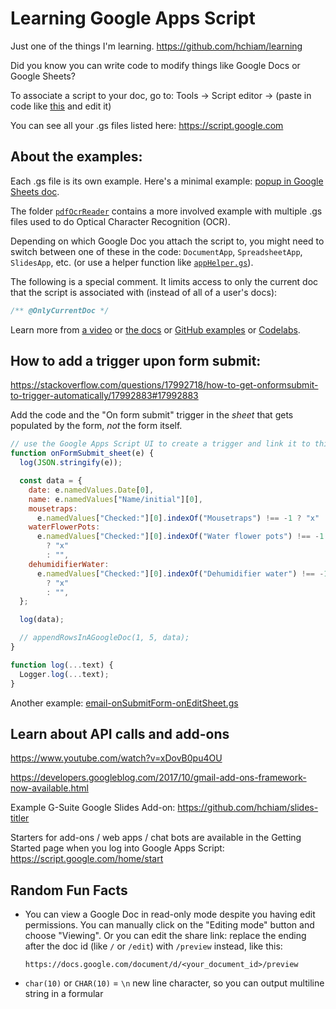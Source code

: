 # Learning Google Apps Script

Just one of the things I'm learning. https://github.com/hchiam/learning

Did you know you can write code to modify things like Google Docs or Google Sheets?

To associate a script to your doc, go to: Tools -> Script editor -> (paste in code like [this](https://github.com/hchiam/learning-google-apps-script/blob/master/can-be-used-in-any/popup-minimal-code.gs) and edit it)

You can see all your .gs files listed here: https://script.google.com

## About the examples:

Each .gs file is its own example. Here's a minimal example: [popup in Google Sheets doc](https://github.com/hchiam/learning-google-apps-script/blob/master/can-be-used-in-any/popup-minimal-code.gs).

The folder [`pdfOcrReader`](https://github.com/hchiam/learning-google-apps-script/tree/master/example-projects/pdfOcrReader) contains a more involved example with multiple .gs files used to do Optical Character Recognition (OCR).

Depending on which Google Doc you attach the script to, you might need to switch between one of these in the code: `DocumentApp`, `SpreadsheetApp`, `SlidesApp`, etc. (or use a helper function like [`appHelper.gs`](https://github.com/hchiam/learning-google-apps-script/blob/master/example-projects/pdfOcrReader/appHelper.gs)).

The following is a special comment. It limits access to only the current doc that the script is associated with (instead of all of a user's docs):

```js
/** @OnlyCurrentDoc */
```

Learn more from [a video](https://youtu.be/MOggwSls7xQ) or [the docs](https://developers.google.com/gsuite/add-ons/editors/docs/quickstart/translate) or [GitHub examples](https://github.com/gsuitedevs/apps-script-samples) or [Codelabs](https://codelabs.developers.google.com/codelabs/apps-script-intro/).

## How to add a trigger upon form submit:

<https://stackoverflow.com/questions/17992718/how-to-get-onformsubmit-to-trigger-automatically/17992883#17992883>

Add the code and the "On form submit" trigger in the _sheet_ that gets populated by the form, _not_ the form itself.

```js
// use the Google Apps Script UI to create a trigger and link it to this function:
function onFormSubmit_sheet(e) {
  log(JSON.stringify(e));

  const data = {
    date: e.namedValues.Date[0],
    name: e.namedValues["Name/initial"][0],
    mousetraps:
      e.namedValues["Checked:"][0].indexOf("Mousetraps") !== -1 ? "x" : "",
    waterFlowerPots:
      e.namedValues["Checked:"][0].indexOf("Water flower pots") !== -1
        ? "x"
        : "",
    dehumidifierWater:
      e.namedValues["Checked:"][0].indexOf("Dehumidifier water") !== -1
        ? "x"
        : "",
  };

  log(data);

  // appendRowsInAGoogleDoc(1, 5, data);
}

function log(...text) {
  Logger.log(...text);
}
```

Another example: [email-onSubmitForm-onEditSheet.gs](https://github.com/hchiam/learning-google-apps-script/blob/master/example-projects/email-onSubmitForm-onEditSheet.gs)

## Learn about API calls and add-ons

<https://www.youtube.com/watch?v=xDovB0pu4OU>

<https://developers.googleblog.com/2017/10/gmail-add-ons-framework-now-available.html>

Example G-Suite Google Slides Add-on: <https://github.com/hchiam/slides-titler>

Starters for add-ons / web apps / chat bots are available in the Getting Started page when you log into Google Apps Script: <https://script.google.com/home/start>

## Random Fun Facts

- You can view a Google Doc in read-only mode despite you having edit permissions. You can manually click on the "Editing mode" button and choose "Viewing". Or you can edit the share link: replace the ending after the doc id (like `/` or `/edit`) with `/preview` instead, like this:

  ```text
  https://docs.google.com/document/d/<your_document_id>/preview
  ```

- `char(10)` or `CHAR(10)` = `\n` new line character, so you can output multiline string in a formular

